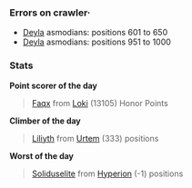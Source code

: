 ### Errors on crawler·
- [Deyla](/#/ranking/Deyla) asmodians: positions 601 to 650
- [Deyla](/#/ranking/Deyla) asmodians: positions 951 to 1000


### Stats

**Point scorer of the day**
>[Faqx](/#/character/Loki/484337) from [Loki](/#/ranking/Loki)  (13105) Honor Points


**Climber of the day**
>[Liliyth](/#/character/Urtem/1617366) from [Urtem](/#/ranking/Urtem)  (333) positions


**Worst of the day**
>[Soliduselite](/#/character/Hyperion/676535) from [Hyperion](/#/ranking/Hyperion)  (-1) positions


